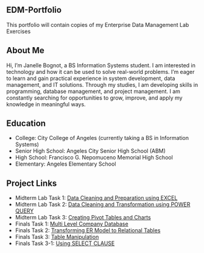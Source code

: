 ## EDM-Portfolio
This portfolio will contain copies of my Enterprise Data Management Lab Exercises
## About Me
Hi, I’m Janelle Bognot, a BS Information Systems student. I am interested in technology and how it can be used to solve real-world problems. I’m eager to learn and gain practical experience in system development, data management, and IT solutions. Through my studies, I am developing skills in programming, database management, and project management. I am constantly searching for opportunities to grow, improve, and apply my knowledge in meaningful ways.
## Education
- College: City College of Angeles (currently taking a BS in Information Systems)
- Senior High School: Angeles City Senior High School (ABM)
- High School: Francisco G. Nepomuceno Memorial High School
- Elementary: Angeles Elementary School
## Project Links
- Midterm Lab Task 1: [Data Cleaning and Preparation using EXCEL](Midterm%20Lab%20Task%201)
- Midterm Lab Task 2: [Data Cleaning and Transformation using POWER QUERY](Midterm%20Lab%20Task%202)
- Midterm Lab Task 3: [Creating Pivot Tables and Charts](Midterm%20Lab%20Task%203)
- Finals Task 1: [Multi Level Company Database](Finals%20Task%201)
- Finals Task 2: [Transforming ER Model to Relational Tables](Finals%20Task%202)
- Finals Task 3: [Table Manipulation](Finals%20Task%203)
- Finals Task 3-1: [Using SELECT CLAUSE](Finals%20Task%204)

